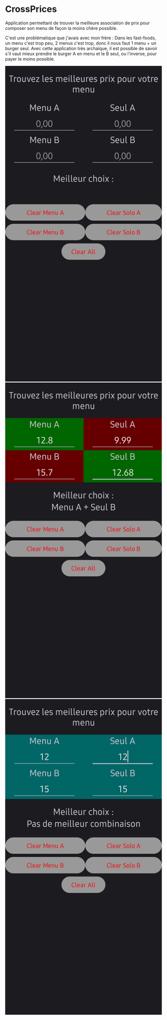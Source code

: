 # CrossPrices

Application permettant de trouver la meilleure association de prix pour composer son menu de façon la moins chère possible.

C'est une problématique que j'avais avec mon frère : Dans les fast-foods, un menu c'est trop peu, 2 menus c'est trop, donc il nous faut 1 menu + un burger seul.
Avec cette application très archaïque, il est possible de savoir s'il vaut mieux prendre le burger A en menu et le B seul, ou l'inverse, pour payer le moins possible.

![ScreenCapture 00](Cross_prices_captures/CrossPrices_cap00.jpg)
![ScreenCapture 01](Cross_prices_captures/CrossPrices_cap01.jpg)
![ScreenCapture 02](Cross_prices_captures/CrossPrices_cap02.jpg)
